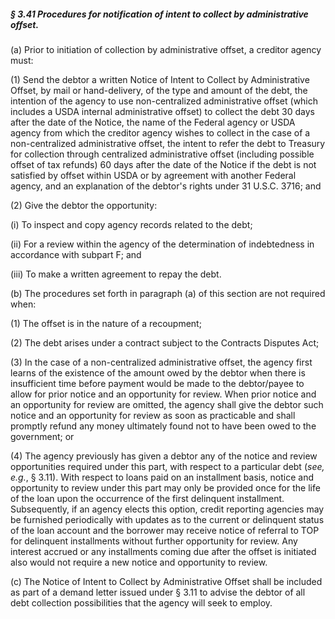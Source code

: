 ##### § 3.41 Procedures for notification of intent to collect by administrative offset. #####

(a) Prior to initiation of collection by administrative offset, a creditor agency must:

(1) Send the debtor a written Notice of Intent to Collect by Administrative Offset, by mail or hand-delivery, of the type and amount of the debt, the intention of the agency to use non-centralized administrative offset (which includes a USDA internal administrative offset) to collect the debt 30 days after the date of the Notice, the name of the Federal agency or USDA agency from which the creditor agency wishes to collect in the case of a non-centralized administrative offset, the intent to refer the debt to Treasury for collection through centralized administrative offset (including possible offset of tax refunds) 60 days after the date of the Notice if the debt is not satisfied by offset within USDA or by agreement with another Federal agency, and an explanation of the debtor's rights under 31 U.S.C. 3716; and

(2) Give the debtor the opportunity:

(i) To inspect and copy agency records related to the debt;

(ii) For a review within the agency of the determination of indebtedness in accordance with subpart F; and

(iii) To make a written agreement to repay the debt.

(b) The procedures set forth in paragraph (a) of this section are not required when:

(1) The offset is in the nature of a recoupment;

(2) The debt arises under a contract subject to the Contracts Disputes Act;

(3) In the case of a non-centralized administrative offset, the agency first learns of the existence of the amount owed by the debtor when there is insufficient time before payment would be made to the debtor/payee to allow for prior notice and an opportunity for review. When prior notice and an opportunity for review are omitted, the agency shall give the debtor such notice and an opportunity for review as soon as practicable and shall promptly refund any money ultimately found not to have been owed to the government; or

(4) The agency previously has given a debtor any of the notice and review opportunities required under this part, with respect to a particular debt (*see, e.g.*, § 3.11). With respect to loans paid on an installment basis, notice and opportunity to review under this part may only be provided once for the life of the loan upon the occurrence of the first delinquent installment. Subsequently, if an agency elects this option, credit reporting agencies may be furnished periodically with updates as to the current or delinquent status of the loan account and the borrower may receive notice of referral to TOP for delinquent installments without further opportunity for review. Any interest accrued or any installments coming due after the offset is initiated also would not require a new notice and opportunity to review.

(c) The Notice of Intent to Collect by Administrative Offset shall be included as part of a demand letter issued under § 3.11 to advise the debtor of all debt collection possibilities that the agency will seek to employ.